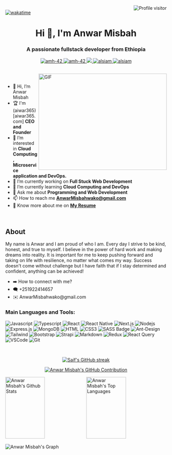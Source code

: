 <!---
amh-42/amh-42 is a ✨ special ✨ repository because its `README.md` (this file) appears on your GitHub profile.
You can click the Preview link to take a look at your changes.
--->

<a href="https://komarev.com/ghpvc/?username=AnwarMisbah">
  <img align="right" src="https://komarev.com/ghpvc/?username=AnwarMisbah&label=Visitors&color=0e75b6&style=flat" alt="Profile visitor" />
</a>

[![wakatime](https://wakatime.com/badge/user/cc882208-c983-46cb-b4f5-ed20bb5c6e07.svg)](https://wakatime.com/@cc882208-c983-46cb-b4f5-ed20bb5c6e07)

<h1 align="center">Hi 👋, I'm Anwar Misbah</h1>
<h3 align="center">A passionate fullstack developer from Ethiopia</h3>

<p align="center">
 <a href="https://anwar365.com" target="blank">
  <img src="https://img.shields.io/badge/Website-DC143C?style=for-the-badge&logo=medium&logoColor=white" alt="amh-42" />
 </a>
 <a href="https://linkedin.com/in/anwarmisbah" target="_blank">
  <img src="https://img.shields.io/badge/LinkedIn-0077B5?style=for-the-badge&logo=linkedin&logoColor=white" alt="amh-42"/>
 </a>
 <!-- <a href="https://dev.to/alsiam" target="_blank">
  <img src="https://img.shields.io/badge/dev.to-0A0A0A?style=for-the-badge&logo=dev.to&logoColor=white" alt="alsiam" />
 </a> -->
 <a href="https://twitter.com/AnwarMisbah1" target="_blank">
  <img src="https://img.shields.io/badge/Twitter-1DA1F2?style=for-the-badge&logo=twitter&logoColor=white" />
 </a>
 <a href="https://instagram.com/AnwarMisbahwako" target="_blank">
  <img src="https://img.shields.io/badge/Instagram-fe4164?style=for-the-badge&logo=instagram&logoColor=white" alt="alsiam" />
 </a> 
 <a href="https://facebook.AnwarMisbahwako" target="_blank">
  <img src="https://img.shields.io/badge/Facebook-20BEFF?&style=for-the-badge&logo=facebook&logoColor=white" alt="alsiam"  />
  </a> 
</p>
<br />

<img align="right" top="500" height="300" width="400" alt="GIF" src="https://media.giphy.com/media/SWoSkN6DxTszqIKEqv/giphy.gif">

<br />

- 👋 Hi, I’m Anwar Misbah
- 🏆 I'm (aiwar365)[aiwar365.com] **CEO and Founder**
- 👀 I’m interested in **Cloud Computing, Microservice application and DevOps.**
- 🔭 I’m currently working on **Full Stuck Web Development**
- 🌱 I’m currently learning **Cloud Computing and DevOps**
- 💬 Ask me about **Programming and Web Development**
- 📫 How to reach me **AnwarMisbahwako@gmail.com**
- 📝 Know more about me on **[My Resume](https://drive.google.com/file/d/1MmVs7pUlnpTiuxOU1kpDfJ5pV46nCBHy/view?usp=drivesdk)**

<br />
<H2>About</H2>
<p>My name is Anwar and I am proud of who I am. Every day I strive to be kind, honest, and true to myself. I believe in the power of hard work and making dreams into reality. It is important for me to keep pushing forward and taking on life with resilience, no matter what comes my way. Success doesn't come without challenge but I have faith that if I stay determined and confident, anything can be achieved!</p>

<ul>
  <li>
    ➡️ How to connect with me?
  </li>
    <li>
      🗨️ +251922414657
  </li>
    <li>
      ✉️ AnwarMisbahwako@gmail.com
  </li>
  </ul>

### Main Languages and Tools:

![Javascript](https://img.shields.io/badge/Javascript-F0DB4F?style=for-the-badge&labelColor=black&logo=javascript&logoColor=F0DB4F)
![Typescript](https://img.shields.io/badge/Typescript-007acc?style=for-the-badge&labelColor=black&logo=typescript&logoColor=007acc)
![React](https://img.shields.io/badge/-React-61DBFB?style=for-the-badge&labelColor=black&logo=react&logoColor=61DBFB)
![React Native](https://img.shields.io/badge/React_Native-20232A?style=for-the-badge&logo=react&logoColor=61DAFB)
![Next.js](https://img.shields.io/badge/next.js-000000?style=for-the-badge&logo=nextdotjs&logoColor=white)
![Nodejs](https://img.shields.io/badge/Nodejs-3C873A?style=for-the-badge&labelColor=black&logo=node.js&logoColor=3C873A)
![Express.js](https://img.shields.io/badge/Express.js-000000?style=for-the-badge&logo=express&logoColor=white)
![MongoDB](https://img.shields.io/badge/MongoDB-4EA94B?style=for-the-badge&logo=mongodb&logoColor=white)
![HTML](https://img.shields.io/badge/HTML5-E34F26?style=for-the-badge&logo=html5&logoColor=white)
![CSS3](https://img.shields.io/badge/CSS3-1572B6?style=for-the-badge&logo=css3&logoColor=white)
![SASS Badge](https://img.shields.io/badge/Sass-CC6699?style=for-the-badge&logo=sass&logoColor=white)
![Ant-Design](https://img.shields.io/badge/AntDesign-0170FE?style=for-the-badge&logo=antdesign&logoColor=white)
![Tailwind](https://img.shields.io/badge/Tailwind_CSS-092749?style=for-the-badge&logo=tailwindcss&logoColor=06B6D4&labelColor=000000)
![Bootstrap](https://img.shields.io/badge/Bootstrap-563D7C?style=for-the-badge&logo=bootstrap&logoColor=white)
![Strapi](https://img.shields.io/badge/strapi-2E7EEA?style=for-the-badge&logo=strapi&logoColor=white)
![Markdown](https://img.shields.io/badge/Markdown-000000?style=for-the-badge&logo=markdown&logoColor=white)
![Redux](https://img.shields.io/badge/Redux-593D88?style=for-the-badge&logo=redux&logoColor=white)
![React Query](https://img.shields.io/badge/-React_Query-FF4154?style=for-the-badge&logo=react%20query&logoColor=white)
![VSCode](https://img.shields.io/badge/Visual_Studio-0078d7?style=for-the-badge&logo=visual%20studio&logoColor=white)
![Git](https://img.shields.io/badge/Git-F05032?style=for-the-badge&logo=git&logoColor=white)

<br/>

<p align="center">
  <a href="https://github.com/amh-42">
    <img src="https://github-readme-streak-stats.herokuapp.com/?user=amh-42&theme=radical&border=7F3FBF&background=0D1117" alt="Saif's GitHub streak"/>
  </a>
</p>

<p align="center">
  <a href="https://github.com/amh-42">
    <img src="https://github-profile-summary-cards.vercel.app/api/cards/profile-details?username=amh-42&theme=radical" alt="Anwar Misbah's GitHub Contribution"/>
  </a>
</p>

<a> 
    <a href="https://github.com/amh-42"><img alt="Anwar Misbah's Github Stats" src="https://denvercoder1-github-readme-stats.vercel.app/api?username=amh-42&show_icons=true&count_private=true&theme=react&border_color=7F3FBF&bg_color=0D1117&title_color=F85D7F&icon_color=F8D866" height="192px" width="49.5%"/></a>
  <a href="https://github.com/alsiam"><img alt="Anwar Misbah's Top Languages" src="https://denvercoder1-github-readme-stats.vercel.app/api/top-langs/?username=amh-42&langs_count=8&layout=compact&theme=react&border_color=7F3FBF&bg_color=0D1117&title_color=F85D7F&icon_color=F8D866" height="192px" width="49.5%"/></a>
  <br/>
</a>

![Anwar Misbah's Graph](https://github-readme-activity-graph.vercel.app/graph?username=amh-42&custom_title=Anwar%20Misbah's%20GitHub%20Activity%20Graph&bg_color=0D1117&color=7F3FBF&line=7F3FBF&point=7F3FBF&area_color=FFFFFF&title_color=FFFFFF&area=true)
